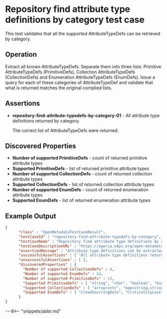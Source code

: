 <!-- SPDX-License-Identifier: CC-BY-4.0 -->
<!-- Copyright Contributors to the ODPi Egeria project. -->

# Repository find attribute type definitions by category test case

This test validates that all the supported AttributeTypeDefs can be retrieved by category.

## Operation

Extract all known AttributeTypeDefs.  Separate them into three lists: 
Primitive AttributeTypeDefs (PrimitiveDefs), 
Collection AttributeTypeDefs (CollectionDefs)
and Enumeration AttributeTypeDefs (EnumDefs).
Issue a query for each of these categories of AttributeTypeDef and validate that what is returned matches
the original complied lists.

## Assertions

* **repository-find-attribute-typedefs-by-category-01** - All attribute type definitions returned by category.

   The correct list of AttributeTypeDefs were returned.


## Discovered Properties

* **Number of supported PrimitiveDefs** - count of returned primitive attribute types
* **Supported PrimitiveDefs** - list of returned primitive attribute types
* **Number of supported CollectionDefs** - count of returned collection attribute types
* **Supported CollectionDefs** - list of returned collection attribute types
* **Number of supported EnumDefs** - count of returned enumeration attribute types
* **Supported EnumDefs** - list of returned enumeration attribute types

## Example Output


```json
{
      "class" : "OpenMetadataTestCaseResult",
      "testCaseId" : "repository-find-attribute-typedefs-by-category",
      "testCaseName" : "Repository find attribute type definitions by category test case",
      "testCaseDescriptionURL" : "https://egeria.odpi.org/open-metadata-conformance-suite/docs/repository-workbench/repository-find-attribute-typedefs-by-category-test-case.md",
      "assertionMessage" : "Attribute type definitions can be extracted by category",
      "successfulAssertions" : [ "All attribute type definitions returned by category." ],
      "unsuccessfulAssertions" : [ ],
      "discoveredProperties" : {
        "Number of supported CollectionDefs" : 4,
        "Number of supported EnumDefs" : 24,
        "Number of supported PrimitiveDefs" : 13,
        "Supported PrimitiveDefs" : [ "string", "char", "boolean", "biginteger", "byte", "long", "double", "date", "object", "bigdecimal", "short", "float", "int" ],
        "Supported CollectionDefs" : [ "array<int>", "map<string,string>", "array<string>", "map<string,object>" ],
        "Supported EnumDefs" : [ "CrowdSourcingRole", "CriticalityLevel", "TermRelationshipStatus", "DataClassAssignmentStatus", "Endianness", "ContactMethodType", "GovernanceClassificationStatus", "BusinessCapabilityType", "StarRating", "OperationalStatus", "OrderBy", "TermAssignmentStatus", "RetentionBasis", "ServerAssetUse", "ConfidentialityLevel", "MediaUsage", "ActivityType", "CommunityMembershipType", "ConfidenceLevel", "KeyPattern", "CommentType", "MediaType", "GovernanceDomain", "ToDoStatus" ]
      }
}
```

---8<-- "snippets/abbr.md"
